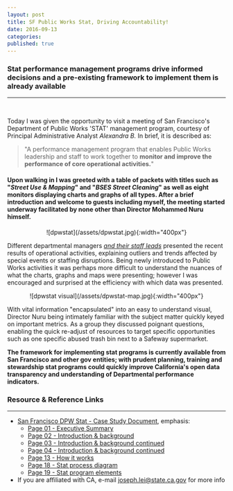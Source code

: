 ```yaml
---
layout: post
title: SF Public Works Stat, Driving Accountability!
date: 2016-09-13
categories: 
published: true
---
```


### Stat performance management programs drive informed decisions and a pre-existing framework to implement them is already available
***
&nbsp;

Today I was given the opportunity to visit a meeting of San Francisco's Department of Public Works 'STAT' management program, courtesy of Principal Administrative Analyst *Alexandra B.* In brief, it is described as:

> "A performance management program that enables Public Works leadership and staff to work together to **monitor and improve the performance of core operational activities.**"

#### Upon walking in I was greeted with a table of packets with titles such as "*Street Use & Mapping*" and "*BSES Street Cleaning*" as well as eight monitors displaying charts and graphs of all types. After a brief introduction and welcome to guests including myself, the meeting started underway facilitated by none other than Director Mohammed Nuru himself. 

<center>![dpwstat](/assets/dpwstat.jpg){:width="400px"}</center>

Different departmental managers *<u>and their staff leads</u>* presented the recent results of operational activities, explaining outliers and trends affected by special events or staffing disruptions. Being newly introduced to Public Works activities it was perhaps more difficult to understand the nuances of what the charts, graphs and maps were presenting; however I was encouraged and surprised at the efficiency with which data was presented. 

<center>![dpwstat visual](/assets/dpwstat-map.jpg){:width="400px"}</center>

With vital information "encapsulated" into an easy to understand visual, Director Nuru being intimately familiar with the subject matter quickly keyed on important metrics. As a group they discussed poignant questions, enabling the quick re-adjust of resources to target specific opportunities such as one specific abused trash bin next to a Safeway supermarket.

**The framework for implementing stat programs is currently available from San Francisco and other gov entities; with prudent planning, training and stewardship stat programs could quickly improve California's open data transparency and understanding of Departmental performance indicators.**

### Resource & Reference Links
***

* [San Francisco DPW Stat - Case Study Document](http://sfcontroller.org/sites/default/files/FileCenter/Documents/6219-DPW%20Stat%20case.pdf), emphasis:
  * [Page 01 - Executive Summary](http://sfcontroller.org/sites/default/files/FileCenter/Documents/6219-DPW%20Stat%20case.pdf#page=4)
  * [Page 02 - Introduction & background](http://sfcontroller.org/sites/default/files/FileCenter/Documents/6219-DPW%20Stat%20case.pdf#page=5)
  * [Page 03 - Introduction & background continued](http://sfcontroller.org/sites/default/files/FileCenter/Documents/6219-DPW%20Stat%20case.pdf#page=6)
  * [Page 04 - Introduction & background continued](http://sfcontroller.org/sites/default/files/FileCenter/Documents/6219-DPW%20Stat%20case.pdf#page=7)
  * [Page 13 - How it works](http://sfcontroller.org/sites/default/files/FileCenter/Documents/6219-DPW%20Stat%20case.pdf#page=16)
  * [Page 18 - Stat process diagram](http://sfcontroller.org/sites/default/files/FileCenter/Documents/6219-DPW%20Stat%20case.pdf#page=21)
  * [Page 19 - Stat program elements](http://sfcontroller.org/sites/default/files/FileCenter/Documents/6219-DPW%20Stat%20case.pdf#page=22)
* If you are affiliated with CA, e-mail [joseph.lei@state.ca.gov](mailto:joseph.lei@state.ca.gov) for more info